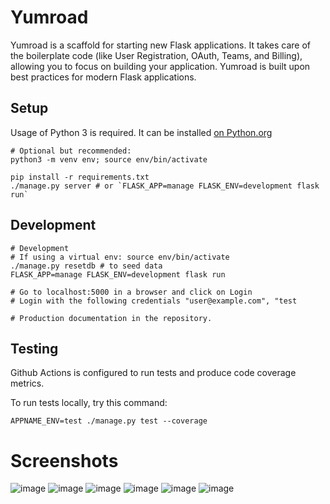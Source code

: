 # Yumroad

Yumroad is a scaffold for starting new Flask applications. It takes care of the boilerplate code (like User Registration, OAuth, Teams, and Billing), allowing you to focus on building your application. Yumroad is built upon best practices for modern Flask applications.

## Setup

Usage of Python 3 is required. It can be installed [on Python.org](https://www.python.org/downloads/)

```
# Optional but recommended:
python3 -m venv env; source env/bin/activate

pip install -r requirements.txt
./manage.py server # or `FLASK_APP=manage FLASK_ENV=development flask run`
```

## Development

```
# Development
# If using a virtual env: source env/bin/activate
./manage.py resetdb # to seed data
FLASK_APP=manage FLASK_ENV=development flask run

# Go to localhost:5000 in a browser and click on Login
# Login with the following credentials "user@example.com", "test

# Production documentation in the repository.
```

## Testing

Github Actions is configured to run tests and produce code coverage metrics.

To run tests locally, try this command:

```
APPNAME_ENV=test ./manage.py test --coverage
```

# Screenshots
![image](https://github.com/user-attachments/assets/5e139c83-5962-4733-bfee-d0e2533260e8)
![image](https://github.com/user-attachments/assets/7c45412a-9af8-4dd6-b6f0-45e2e69cd6bd)
![image](https://github.com/user-attachments/assets/1870f479-9153-452f-8461-d5c445f363cf)
![image](https://github.com/user-attachments/assets/a12f90f7-cfeb-486e-b47b-27a55f43068f)
![image](https://github.com/user-attachments/assets/80fe09d9-dab8-4ce1-9aae-434dfbf17a2f)
![image](https://github.com/user-attachments/assets/3149fe5f-ce7c-483e-8427-ad2f04894e68)










